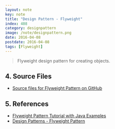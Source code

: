 ```yaml
---
layout: note
key: note
title: "Design Pattern - Flyweight"
index: 408
category: designpattern
image: /note/designpattern.png
date: 2016-04-08
postdate: 2016-04-08
tags: [Flyweight]
---
```


> Flyweight design pattern for creating objects.

## 4. Source Files
* [Source files for Flyweight Pattern on GitHub](https://github.com/jojozhuang/design-patterns-java/tree/master/design-pattern-flyweight)

## 5. References
* [Flyweight Pattern Tutorial with Java Examples](https://dzone.com/articles/design-patterns-flyweight)
* [Design Patterns - Flyweight Pattern](https://www.tutorialspoint.com/design_pattern/flyweight_pattern.htm)
